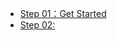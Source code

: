 - [Step 01：Get Started](https://github.com/wu-wenxiang/Training-Django-Public/blob/master/01-Get-Started)
- [Step 02: ]()
